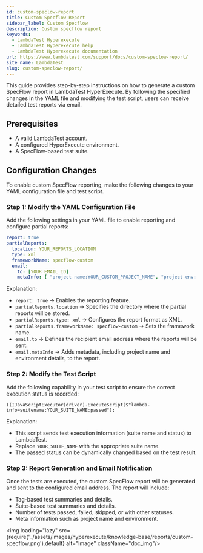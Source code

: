 ```yaml
---
id: custom-speclow-report
title: Custom Specflow Report
sidebar_label: Custom Specflow
description: Custom specflow report
keywords:
  - LambdaTest Hyperexecute
  - LambdaTest Hyperexecute help
  - LambdaTest Hyperexecute documentation
url: https://www.lambdatest.com/support/docs/custom-speclow-report/
site_name: LambdaTest
slug: custom-speclow-report/
---
```


<script type="application/ld+json"
      dangerouslySetInnerHTML={{ __html: JSON.stringify({
       "@context": "https://schema.org",
        "@type": "BreadcrumbList",
        "itemListElement": [{
          "@type": "ListItem",
          "position": 1,
          "name": "Home",
          "item": "https://www.lambdatest.com"
        },{
          "@type": "ListItem",
          "position": 2,
          "name": "Support",
          "item": "https://www.lambdatest.com/support/docs/"
        },{
          "@type": "ListItem",
          "position": 3,
          "name": "HyperExecute Custom Specflow Report",
          "item": "https://www.lambdatest.com/support/docs/custom-speclow-report/"
        }]
      })
    }}
></script>
This guide provides step-by-step instructions on how to generate a custom SpecFlow report in LambdaTest HyperExecute. By following the specified changes in the YAML file and modifying the test script, users can receive detailed test reports via email.

## Prerequisites
- A valid LambdaTest account.
- A configured HyperExecute environment.
- A SpecFlow-based test suite.

## Configuration Changes
To enable custom SpecFlow reporting, make the following changes to your YAML configuration file and test script.

### Step 1: Modify the YAML Configuration File
Add the following settings in your YAML file to enable reporting and configure partial reports:

```yaml
report: true
partialReports:
  location: YOUR_REPORTS_LOCATION
  type: xml
  frameworkName: specflow-custom
  email:
    to: [YOUR_EMAIL_ID]
    metaInfo: [ "project-name:YOUR_CUSTOM_PROJECT_NAME", "project-env: YOUR_CUSTOM_PROJECT_ENV" ]
```

Explanation:
- `report: true` → Enables the reporting feature.
- `partialReports.location` → Specifies the directory where the partial reports will be stored.
- `partialReports.type: xml` → Configures the report format as XML.
- `partialReports.frameworkName: specflow-custom` → Sets the framework name.
- `email.to` → Defines the recipient email address where the reports will be sent.
- `email.metaInfo` → Adds metadata, including project name and environment details, to the report.

### Step 2: Modify the Test Script
Add the following capability in your test script to ensure the correct execution status is recorded:

`((IJavaScriptExecutor)driver).ExecuteScript($"lambda-info=suitename:YOUR_SUITE_NAME:passed");`

Explanation:
- This script sends test execution information (suite name and status) to LambdaTest.
- Replace `YOUR_SUITE_NAME` with the appropriate suite name.
- The passed status can be dynamically changed based on the test result.

### Step 3: Report Generation and Email Notification
Once the tests are executed, the custom SpecFlow report will be generated and sent to the configured email address. The report will include:

- Tag-based test summaries and details.
- Suite-based test summaries and details.
- Number of tests passed, failed, skipped, or with other statuses.
- Meta information such as project name and environment.

<img loading="lazy" src={require('../assets/images/hyperexecute/knowledge-base/reports/custom-specflow.png').default} alt="Image" className="doc_img"/> 